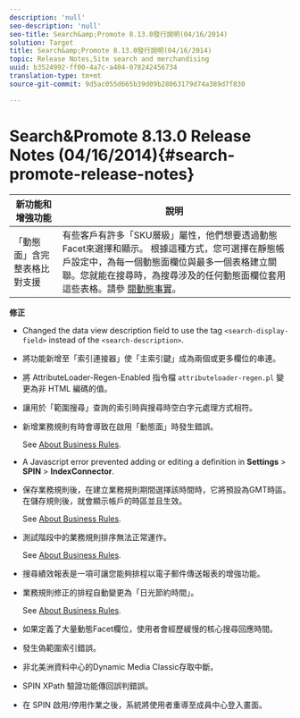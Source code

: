 ```yaml
---
description: 'null'
seo-description: 'null'
seo-title: Search&amp;Promote 8.13.0發行說明(04/16/2014)
solution: Target
title: Search&amp;Promote 8.13.0發行說明(04/16/2014)
topic: Release Notes,Site search and merchandising
uuid: b3524992-ff00-4a7c-a404-078242456734
translation-type: tm+mt
source-git-commit: 9d5ac055d665b39d09b28063179d74a389d7f830

---
```



# Search&amp;Promote 8.13.0 Release Notes (04/16/2014){#search-promote-release-notes}

| 新功能和增強功能 | 說明 |
|----------------------------------------------|---------------------------------------------------------------------------------------------------------------------------------------------------------------------------------------------------------------------------------------------------------------------------------------------------------------------------------------------------------------------------------------------|
| 「動態面」含完整表格比對支援 | 有些客戶有許多「SKU層級」屬性，他們想要透過動態Facet來選擇和顯示。 根據這種方式，您可選擇在靜態帳戶設定中，為每一個動態面欄位與最多一個表格建立關聯。您就能在搜尋時，為搜尋涉及的任何動態面欄位套用這些表格。請參 [閱動態事實](../c-about-design-menu/c-about-dynamic-facets.md#concept_E65A70C9C2E04804BF24FBE1B3CAD899)。 |

**修正**

* Changed the data view description field to use the tag `<search-display-field>` instead of the `<search-description>`.
* 將功能新增至「索引連接器」使「主索引鍵」成為兩個或更多欄位的串連。
* 將 AttributeLoader-Regen-Enabled 指令檔 `attributeloader-regen.pl` 變更為非 HTML 編碼的值。
* 讓用於「範圍搜尋」查詢的索引時與搜尋時空白字元處理方式相符。
* 新增業務規則有時會導致在啟用「動態面」時發生錯誤。

   See [About Business Rules](../c-about-rules-menu/c-about-business-rules.md#concept_2A93D76216754D3D8412CDEA00BD26BD).

* A Javascript error prevented adding or editing a definition in **Settings** > **SPIN** > **IndexConnector**.
* 保存業務規則後，在建立業務規則期間選擇該時間時，它將預設為GMT時區。 在儲存規則後，就會顯示帳戶的時區並且生效。

   See [About Business Rules](../c-about-rules-menu/c-about-business-rules.md#concept_2A93D76216754D3D8412CDEA00BD26BD).

* 測試階段中的業務規則排序無法正常運作。

   See [About Business Rules](../c-about-rules-menu/c-about-business-rules.md#concept_2A93D76216754D3D8412CDEA00BD26BD).

* 搜尋績效報表是一項可讓您能夠排程以電子郵件傳送報表的增強功能。
* 業務規則修正的排程自動變更為「日光節約時間」。

   See [About Business Rules](../c-about-rules-menu/c-about-business-rules.md#concept_2A93D76216754D3D8412CDEA00BD26BD).

* 如果定義了大量動態Facet欄位，使用者會經歷緩慢的核心搜尋回應時間。
* 發生偽範圍索引錯誤。
* 非北美洲資料中心的Dynamic Media Classic存取中斷。
* SPIN XPath 驗證功能傳回誤判錯誤。

* 在 SPIN 啟用/停用作業之後，系統將使用者重導至成員中心登入畫面。

